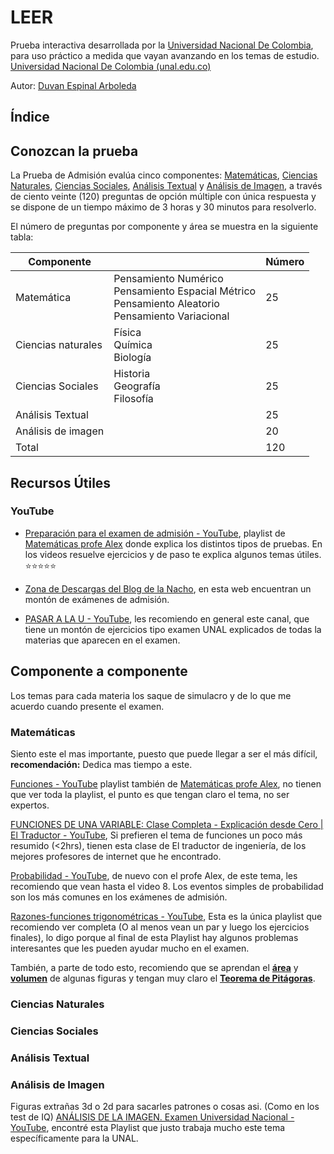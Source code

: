 # LEER

Prueba interactiva desarrollada por la [Universidad Nacional De Colombia](https://uninscripciones.unal.edu.co/dipa/), para uso práctico a medida que vayan avanzando en los temas de estudio. [Universidad Nacional De Colombia (unal.edu.co)](https://uninscripciones.unal.edu.co/dipa/)

Autor: [Duvan Espinal Arboleda](https://github.com/DuvanArwenLazar)

## Índice

## Conozcan la prueba

La Prueba de Admisión evalúa cinco componentes: [Matemáticas](#matemáticas), [Ciencias Naturales](#ciencias-naturales), [Ciencias Sociales](#ciencias-sociales), [Análisis Textual](#análisis-textual) y [Análisis de Imagen](#análisis-de-imagen), a través de ciento veinte (120) preguntas de opción múltiple con única respuesta y se dispone de un tiempo máximo de 3 horas y 30 minutos para resolverlo.

El número de preguntas por componente y área se muestra en la siguiente tabla:

| Componente          |                                                                                                                  | Número |
| ------------------- | ---------------------------------------------------------------------------------------------------------------- | ------- |
| Matemática         | Pensamiento Numérico<br />Pensamiento Espacial Métrico<br />Pensamiento Aleatorio<br />Pensamiento Variacional | 25      |
| Ciencias naturales  | Física<br />Química<br />Biología                                                                             | 25      |
| Ciencias Sociales   | Historia<br />Geografía<br />Filosofía                                                                         | 25      |
| Análisis Textual   |                                                                                                                  | 25      |
| Análisis de imagen |                                                                                                                  | 20      |
| Total               |                                                                                                                  | 120     |

## Recursos Útiles

### YouTube

- [Preparación para el examen de admisión - YouTube](https://www.youtube.com/playlist?list=PLeySRPnY35dHcdqtKAelvrYS8rB4ZM37F), playlist de [Matemáticas profe Alex](https://www.youtube.com/@MatematicasprofeAlex) donde explica los distintos tipos de pruebas. En los videos resuelve ejercicios y de paso te explica algunos temas útiles. ⭐️⭐️⭐️⭐️⭐️

- [Zona de Descargas del Blog de la Nacho](https://www.descargas.pasaralaunacional.com/inicio), en esta web encuentran un montón de exámenes de admisión.

- [PASAR A LA U - YouTube](https://www.youtube.com/@pasaralau1012/videos "YouTube.com"), les recomiendo en general este canal, que tiene un montón de ejercicios tipo examen UNAL explicados de todas la materias que aparecen en el examen.

## Componente a componente

Los temas para cada materia los saque de simulacro y de lo que me acuerdo cuando presente el examen.

### Matemáticas

Siento este el mas importante, puesto que puede llegar a ser el más difícil, **recomendación:** Dedica mas tiempo a este.

[Funciones - YouTube](https://www.youtube.com/playlist?list=PLeySRPnY35dGfEuNGbQmymhiQF4oTUIMb) playlist también de [Matemáticas profe Alex](https://www.youtube.com/@MatematicasprofeAlex), no tienen que ver toda la playlist, el punto es que tengan claro el tema, no ser expertos.

[FUNCIONES DE UNA VARIABLE: Clase Completa - Explicación desde Cero | El Traductor - YouTube](https://youtu.be/ojiMGOqwwCE?si=ZlIEBaHc4pBB6XPg), Si prefieren el tema de funciones un poco más resumido (<2hrs), tienen esta clase de El traductor de ingeniería, de los mejores profesores de internet que he encontrado.

[Probabilidad - YouTube](https://youtube.com/playlist?list=PLeySRPnY35dEtzvR4hUhigwTCHQcxP28l&si=FAxq2sUQc2aTdS61), de nuevo con el profe Alex, de este tema, les recomiendo que vean hasta el video 8. Los eventos simples de probabilidad son los más comunes en los exámenes de admisión.

[Razones-funciones trigonométricas - YouTube](https://youtube.com/playlist?list=PLeySRPnY35dEAIFYvOhtD2cztVuq15qw1&si=UGtZZstNGyp_cX2w), Esta es la única playlist que recomiendo ver completa (O al menos vean un par y luego los ejercicios finales), lo digo porque al final de esta Playlist hay algunos problemas interesantes que les pueden ayudar mucho en el examen.

También, a parte de todo esto, recomiendo que se aprendan el [**área**](https://es.wikipedia.org/wiki/%C3%81rea) y [**volumen**](https://es.wikipedia.org/wiki/Volumen) de algunas figuras y tengan muy claro el [**Teorema de Pitágoras**](https://es.wikipedia.org/wiki/Teorema_de_Pit%C3%A1goras).

### Ciencias Naturales

### Ciencias Sociales

### Análisis Textual

### Análisis de Imagen

Figuras extrañas 3d o 2d para sacarles patrones o cosas asi. (Como en los test de IQ)
[ANÁLISIS DE LA IMAGEN. Examen Universidad Nacional - YouTube](https://youtube.com/playlist?list=PLIIwsSGAOJp-EylLQvFJxURazgF6mTRkP&si=vZNFFQ8Tw5I8W17J), encontré esta Playlist que justo trabaja mucho este tema específicamente para la UNAL.
